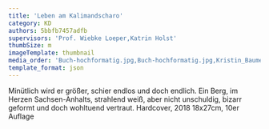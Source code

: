 ```yaml
---
title: 'Leben am Kalimandscharo'
category: KD
authors: 5bbfb7457adfb
supervisors: 'Prof. Wiebke Loeper,Katrin Holst'
thumbSize: m
imageTemplate: thumbnail
media_order: 'Buch-hochformatig.jpg,Buch-hochformatig.jpg,Kristin_Baumert_Leben_am_Kalimandscharo.jpg,Kristin_Baumert_Leben_am_Kalimandscharo2.jpg,Kristin_Baumert_Leben_am_Kalimandscharo3.jpg,Kristin_Baumert_Leben_am_Kalimandscharo4.jpg,Kristin_Baumert_Leben_am_Kalimandscharo5.jpg,Kristin_Baumert_Leben_am_Kalimandscharo6.jpg,Kristin_Baumert_Leben_am_Kalimandscharo7.jpg,Kristin_Baumert_Leben_am_Kalimandscharo8.jpg,Kristin_Baumert_Leben_am_Kalimandscharo9.jpg,Kristin_Baumert_Leben_am_Kalimandscharo10.jpg'
template_format: json
---
```


Minütlich wird er größer, schier endlos und doch endlich. Ein Berg, im Herzen Sachsen-Anhalts, strahlend weiß, aber nicht unschuldig, bizarr geformt und doch wohltuend vertraut. Hardcover, 2018 18x27cm, 10er Auflage